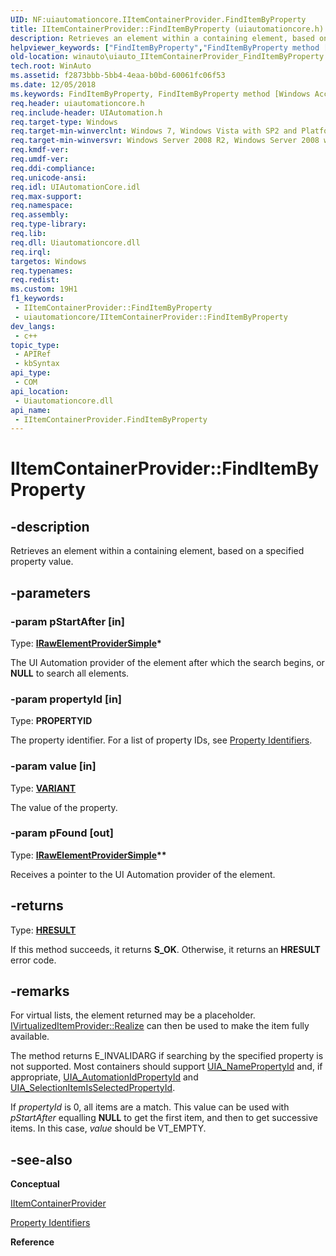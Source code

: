```yaml
---
UID: NF:uiautomationcore.IItemContainerProvider.FindItemByProperty
title: IItemContainerProvider::FindItemByProperty (uiautomationcore.h)
description: Retrieves an element within a containing element, based on a specified property value.
helpviewer_keywords: ["FindItemByProperty","FindItemByProperty method [Windows Accessibility]","FindItemByProperty method [Windows Accessibility]","IItemContainerProvider interface","IItemContainerProvider interface [Windows Accessibility]","FindItemByProperty method","IItemContainerProvider.FindItemByProperty","IItemContainerProvider::FindItemByProperty","uiauto.uiauto_IItemContainerProvider_FindItemByProperty","uiauto_IItemContainerProvider_FindItemByProperty","uiautomationcore/IItemContainerProvider::FindItemByProperty","winauto.uiauto_IItemContainerProvider_FindItemByProperty"]
old-location: winauto\uiauto_IItemContainerProvider_FindItemByProperty.htm
tech.root: WinAuto
ms.assetid: f2873bbb-5bb4-4eaa-b0bd-60061fc06f53
ms.date: 12/05/2018
ms.keywords: FindItemByProperty, FindItemByProperty method [Windows Accessibility], FindItemByProperty method [Windows Accessibility],IItemContainerProvider interface, IItemContainerProvider interface [Windows Accessibility],FindItemByProperty method, IItemContainerProvider.FindItemByProperty, IItemContainerProvider::FindItemByProperty, uiauto.uiauto_IItemContainerProvider_FindItemByProperty, uiauto_IItemContainerProvider_FindItemByProperty, uiautomationcore/IItemContainerProvider::FindItemByProperty, winauto.uiauto_IItemContainerProvider_FindItemByProperty
req.header: uiautomationcore.h
req.include-header: UIAutomation.h
req.target-type: Windows
req.target-min-winverclnt: Windows 7, Windows Vista with SP2 and Platform Update for Windows Vista, Windows XP with SP3 and Platform Update for Windows Vista [desktop apps \| UWP apps]
req.target-min-winversvr: Windows Server 2008 R2, Windows Server 2008 with SP2 and Platform Update for Windows Server 2008, Windows Server 2003 with SP2 and Platform Update for Windows Server 2008 [desktop apps \| UWP apps]
req.kmdf-ver: 
req.umdf-ver: 
req.ddi-compliance: 
req.unicode-ansi: 
req.idl: UIAutomationCore.idl
req.max-support: 
req.namespace: 
req.assembly: 
req.type-library: 
req.lib: 
req.dll: Uiautomationcore.dll
req.irql: 
targetos: Windows
req.typenames: 
req.redist: 
ms.custom: 19H1
f1_keywords:
 - IItemContainerProvider::FindItemByProperty
 - uiautomationcore/IItemContainerProvider::FindItemByProperty
dev_langs:
 - c++
topic_type:
 - APIRef
 - kbSyntax
api_type:
 - COM
api_location:
 - Uiautomationcore.dll
api_name:
 - IItemContainerProvider.FindItemByProperty
---
```


# IItemContainerProvider::FindItemByProperty


## -description

Retrieves an element within a containing element, based on a specified property value.

## -parameters

### -param pStartAfter [in]

Type: <b><a href="/windows/desktop/api/uiautomationcore/nn-uiautomationcore-irawelementprovidersimple">IRawElementProviderSimple</a>*</b>

The UI Automation provider of the element after which the search begins, or <b>NULL</b> to search all elements.

### -param propertyId [in]

Type: <b>PROPERTYID</b>

The property identifier. For a list of property IDs, see <a href="/windows/desktop/WinAuto/uiauto-entry-propids">Property Identifiers</a>.

### -param value [in]

Type: <b><a href="/windows/desktop/WinAuto/variant-structure">VARIANT</a></b>

The value of the property.

### -param pFound [out]

Type: <b><a href="/windows/desktop/api/uiautomationcore/nn-uiautomationcore-irawelementprovidersimple">IRawElementProviderSimple</a>**</b>

Receives a pointer to the UI Automation provider of the element.

## -returns

Type: <b><a href="/windows/desktop/WinProg/windows-data-types">HRESULT</a></b>

If this method succeeds, it returns <b>S_OK</b>. Otherwise, it returns an <b>HRESULT</b> error code.

## -remarks

For virtual lists, the element returned may be a placeholder. <a href="/windows/desktop/api/uiautomationcore/nf-uiautomationcore-ivirtualizeditemprovider-realize">IVirtualizedItemProvider::Realize</a> can then be used to make the item fully available.

The method returns E_INVALIDARG if searching by the specified property is not supported. Most containers should support <a href="/windows/desktop/WinAuto/uiauto-automation-element-propids">UIA_NamePropertyId</a> and, if appropriate, <a href="/windows/desktop/WinAuto/uiauto-automation-element-propids">UIA_AutomationIdPropertyId</a> and <a href="/windows/desktop/WinAuto/uiauto-control-pattern-propids">UIA_SelectionItemIsSelectedPropertyId</a>.

If <i>propertyId</i> is 0, all items are a match. This value can be  used
with <i>pStartAfter</i> equalling <b>NULL</b> to get the first item, and then to get successive
items. In this case, <i>value</i> should be VT_EMPTY.

## -see-also

<b>Conceptual</b>



<a href="/windows/desktop/api/uiautomationcore/nn-uiautomationcore-iitemcontainerprovider">IItemContainerProvider</a>



<a href="/windows/desktop/WinAuto/uiauto-entry-propids">Property Identifiers</a>



<b>Reference</b>